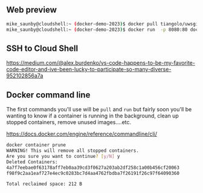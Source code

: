 
## Web preview

```sh
mike_saunby@cloudshell:~ (docker-demo-2023)$ docker pull tiangolo/uwsgi-nginx-flask
mike_saunby@cloudshell:~ (docker-demo-2023)$ docker run  -p 8080:80 docker.io/tiangolo/uwsgi-nginx-flask:latest
```


## SSH to Cloud Shell

<https://medium.com/@alex.burdenko/vs-code-happens-to-be-my-favorite-code-editor-and-ive-been-lucky-to-participate-so-many-diverse-952102856a7a>

## Docker command line

The first commands you'll use will be ```pull``` and ```run``` but fairly soon you'll be wanting to know if a container is running in the background, clean up stopped containers, remove unused images....etc.

https://docs.docker.com/engine/reference/commandline/cli/

```sh
docker container prune
WARNING! This will remove all stopped containers.
Are you sure you want to continue? [y/N] y
Deleted Containers:
4a7f7eebae0f63178aff7eb0aa39cd3f0627a203ab2df258c1a00b456cf20063
f98f9c2aa1eaf727e4ec9c0283bc7d4aa4762fbdba7f26191f26c97f64090360

Total reclaimed space: 212 B
```